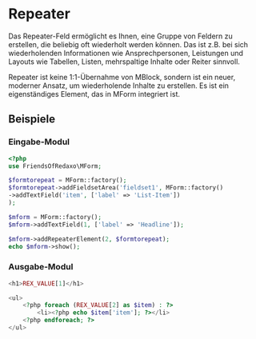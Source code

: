 # Repeater

Das Repeater-Feld ermöglicht es Ihnen, eine Gruppe von Feldern zu erstellen, die beliebig oft wiederholt werden können. Das ist z.B. bei sich wiederholenden Informationen wie Ansprechpersonen, Leistungen und Layouts wie Tabellen, Listen, mehrspaltige Inhalte oder Reiter sinnvoll.

Repeater ist keine 1:1-Übernahme von MBlock, sondern ist ein neuer, moderner Ansatz, um wiederholende Inhalte zu erstellen. Es ist ein eigenständiges Element, das in MForm integriert ist.

## Beispiele

### Eingabe-Modul

```php
<?php
use FriendsOfRedaxo\MForm;

$formtorepeat = MForm::factory();
$formtorepeat->addFieldsetArea('fieldset1', MForm::factory()
->addTextField('item', ['label' => 'List-Item'])
);

$mform = MForm::factory();
$mform->addTextField(1, ['label' => 'Headline']);

$mform->addRepeaterElement(2, $formtorepeat);
echo $mform->show();
```

### Ausgabe-Modul

```php
<h1>REX_VALUE[1]</h1>

<ul>
    <?php foreach (REX_VALUE[2] as $item) : ?>
        <li><?php echo $item['item']; ?></li>
    <?php endforeach; ?>
</ul>
```
